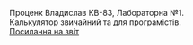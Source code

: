 Проценк Владислав КВ-83, 
Лабораторна №1. <br />
Калькулятор звичайний та для програмістів. <br />
[Посилання на звіт](https://docs.google.com/document/d/15_zOSlUDrfsf6DZcbT7ryw3Y4N-4SRoP1LsIZiFwqFg/edit?usp=sharing)
